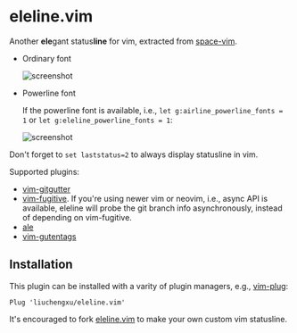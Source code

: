 # eleline.vim

Another **ele**gant status**line** for vim, extracted from [space-vim](https://github.com/liuchengxu/space-vim).

- Ordinary font

  ![screenshot](https://github.com/liuchengxu/eleline.vim/blob/screenshots/screenshot.png?raw=true)

- Powerline font

  If the powerline font is available, i.e., `let g:airline_powerline_fonts = 1` or `let g:eleline_powerline_fonts = 1`:

  ![screenshot](https://raw.githubusercontent.com/liuchengxu/img/master/eleline.vim/eleline-powerline-font.png)

Don't forget to `set laststatus=2` to always display statusline in vim.

Supported plugins:

- [vim-gitgutter](https://github.com/airblade/vim-gitgutter)
- [vim-fugitive](https://github.com/tpope/vim-fugitive). If you're using newer vim or neovim, i.e., async API is available, eleline will probe the git branch info asynchronously, instead of depending on vim-fugitive.
- [ale](https://github.com/w0rp/ale)
- [vim-gutentags](https://github.com/ludovicchabant/vim-gutentags)

## Installation

This plugin can be installed with a varity of plugin managers, e.g., [vim-plug](https://github.com/junegunn/vim-plug):

```vim
Plug 'liuchengxu/eleline.vim'
```

It's encouraged to fork [eleline.vim](https://github.com/liuchengxu/eleline.vim) to make your own custom vim statusline.
